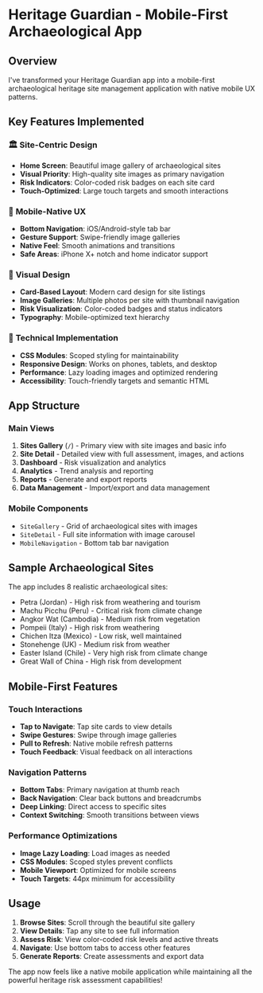 # Heritage Guardian - Mobile-First Archaeological App

## Overview
I've transformed your Heritage Guardian app into a mobile-first archaeological heritage site management application with native mobile UX patterns.

## Key Features Implemented

### 🏛️ **Site-Centric Design**
- **Home Screen**: Beautiful image gallery of archaeological sites
- **Visual Priority**: High-quality site images as primary navigation
- **Risk Indicators**: Color-coded risk badges on each site card
- **Touch-Optimized**: Large touch targets and smooth interactions

### 📱 **Mobile-Native UX**
- **Bottom Navigation**: iOS/Android-style tab bar
- **Gesture Support**: Swipe-friendly image galleries
- **Native Feel**: Smooth animations and transitions
- **Safe Areas**: iPhone X+ notch and home indicator support

### 🎨 **Visual Design**
- **Card-Based Layout**: Modern card design for site listings
- **Image Galleries**: Multiple photos per site with thumbnail navigation
- **Risk Visualization**: Color-coded badges and status indicators
- **Typography**: Mobile-optimized text hierarchy

### 🔧 **Technical Implementation**
- **CSS Modules**: Scoped styling for maintainability
- **Responsive Design**: Works on phones, tablets, and desktop
- **Performance**: Lazy loading images and optimized rendering
- **Accessibility**: Touch-friendly targets and semantic HTML

## App Structure

### Main Views
1. **Sites Gallery** (`/`) - Primary view with site images and basic info
2. **Site Detail** - Detailed view with full assessment, images, and actions
3. **Dashboard** - Risk visualization and analytics
4. **Analytics** - Trend analysis and reporting
5. **Reports** - Generate and export reports
6. **Data Management** - Import/export and data management

### Mobile Components
- `SiteGallery` - Grid of archaeological sites with images
- `SiteDetail` - Full site information with image carousel
- `MobileNavigation` - Bottom tab bar navigation

## Sample Archaeological Sites
The app includes 8 realistic archaeological sites:
- Petra (Jordan) - High risk from weathering and tourism
- Machu Picchu (Peru) - Critical risk from climate change
- Angkor Wat (Cambodia) - Medium risk from vegetation
- Pompeii (Italy) - High risk from weathering
- Chichen Itza (Mexico) - Low risk, well maintained
- Stonehenge (UK) - Medium risk from weather
- Easter Island (Chile) - Very high risk from climate change
- Great Wall of China - High risk from development

## Mobile-First Features

### Touch Interactions
- **Tap to Navigate**: Tap site cards to view details
- **Swipe Gestures**: Swipe through image galleries
- **Pull to Refresh**: Native mobile refresh patterns
- **Touch Feedback**: Visual feedback on all interactions

### Navigation Patterns
- **Bottom Tabs**: Primary navigation at thumb reach
- **Back Navigation**: Clear back buttons and breadcrumbs
- **Deep Linking**: Direct access to specific sites
- **Context Switching**: Smooth transitions between views

### Performance Optimizations
- **Image Lazy Loading**: Load images as needed
- **CSS Modules**: Scoped styles prevent conflicts
- **Mobile Viewport**: Optimized for mobile screens
- **Touch Targets**: 44px minimum for accessibility

## Usage
1. **Browse Sites**: Scroll through the beautiful site gallery
2. **View Details**: Tap any site to see full information
3. **Assess Risk**: View color-coded risk levels and active threats
4. **Navigate**: Use bottom tabs to access other features
5. **Generate Reports**: Create assessments and export data

The app now feels like a native mobile application while maintaining all the powerful heritage risk assessment capabilities!